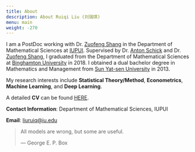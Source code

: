 ```yaml
---
title: About
description: About Ruiqi Liu (刘瑞琪)
menu: main
weight: -270
---
```


I am a PostDoc working with Dr. <a href="https://scholar.google.com/citations?user=5iA1iRoAAAAJ&hl=en
" target="_blank">Zuofeng Shang</a> in the Department of Mathematical Sciences at <a href="https://math.iupui.edu/
" target="_blank">IUPUI</a>. Supervised by Dr. <a href="https://www2.math.binghamton.edu/p/people/anton/start
" target="_blank">Anton Schick</a> and Dr. <a href="https://scholar.google.com/citations?user=5iA1iRoAAAAJ&hl=en
" target="_blank">Zuofeng Shang</a>, I graduated from the Department of Mathematical Sciences at <a href="https://www2.math.binghamton.edu/p/start
" target="_blank">Binghamton University</a> in 2018. I obtained a dual bachelor degree in Mathematics and Management from  <a href="http://www.sysu.edu.cn/2012/en/index.htm
" target="_blank">Sun Yat-sen University</a> in 2013.

My research interests include **Statistical Theory/Method**, **Econometrics**, **Machine Learning**, and **Deep Learning**.

A detailed **CV** can be found [HERE](https://www.dropbox.com/s/akub1e15q87lezk/RuiqiLiu_CV.pdf?dl=0).

**Contact Information**: Department of Mathematical Sciences, IUPUI

**Email**: liuruiq@iu.edu


> All models are wrong, but some are useful.
> 
> — George E. P. Box
